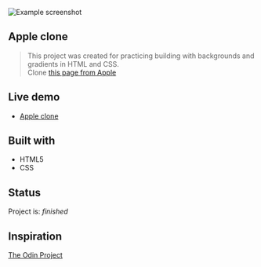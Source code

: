 ![Example screenshot](https://github.com/hrmtk/nyt-clone/blob/master/images/Screenshot_Apple.jpg)

## Apple clone
> This project was created for practicing building with  backgrounds and gradients in HTML and CSS.\
> Clone [this page from Apple](https://web.archive.org/web/20140301004610/http://www.apple.com/)

## Live demo
* [Apple clone](https://hrmtk.github.io/old-apple-clone/)

## Built with
* HTML5
* CSS

## Status
Project is: _finished_

## Inspiration
[The Odin Project](https://www.theodinproject.com/lessons/building-with-backgrounds-and-gradients#assignment)

